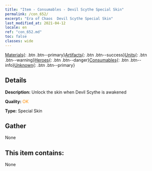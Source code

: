 ```yaml
---
title: "Item - Consumables - Devil Scythe Special Skin"
permalink: /con_652/
excerpt: "Era of Chaos  Devil Scythe Special Skin"
last_modified_at: 2021-04-12
locale: en
ref: "con_652.md"
toc: false
classes: wide
---
```

 [Materials](/){: .btn .btn--primary}[Artifacts](/Artifacts/){: .btn .btn--success}[Units](/Units/){: .btn .btn--warning}[Heroes](/Heroes/){: .btn .btn--danger}[Consumables](/Consumables/){: .btn .btn--info}[Unknown](/Unknown/){: .btn .btn--primary}

## Details
 **Description:** Unlock the skin when Devil Scythe is awakened

 **Quality:** <span style="color: #FF8C00">OK</span>

 **Type:** Special Skin

## Gather

  None

## This item contains:

  None


